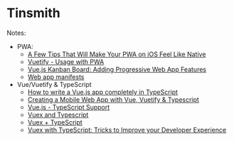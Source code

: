 # Tinsmith

Notes:
* PWA:
  * [A Few Tips That Will Make Your PWA on iOS Feel Like Native](https://www.netguru.com/codestories/pwa-on-ios)
  * [Vuetify - Usage with PWA](https://vuetifyjs.com/en/getting-started/quick-start/#usage-with-pwa)
  * [Vue.js Kanban Board: Adding Progressive Web App Features](https://auth0.com/blog/vuejs-kanban-board-adding-progressive-web-app-features/)
  * [Web app manifests](https://developer.mozilla.org/en-US/docs/Web/Manifest)
* Vue/Vuetify & TypeScript
  * [How to write a Vue.js app completely in TypeScript](https://blog.logrocket.com/how-to-write-a-vue-js-app-completely-in-typescript/)
  * [Creating a Mobile Web App with Vue, Vuetify & Typescript](https://medium.com/@JonUK/creating-a-mobile-web-app-with-vue-vuetify-typescript-dc69bed4cd2d)
  * [Vue.js - TypeScript Support](https://vuejs.org/v2/guide/typescript.html)
  * [Vuex and Typescript](https://codeburst.io/vuex-and-typescript-3427ba78cfa8)
  * [Vuex + TypeScript](https://dev.to/3vilarthas/vuex-typescript-m4j)
  * [Vuex with TypeScript: Tricks to Improve your Developer Experience](https://blog.e-mundo.de/post/vuex-with-typescript-tricks-to-improve-your-developer-experience)
